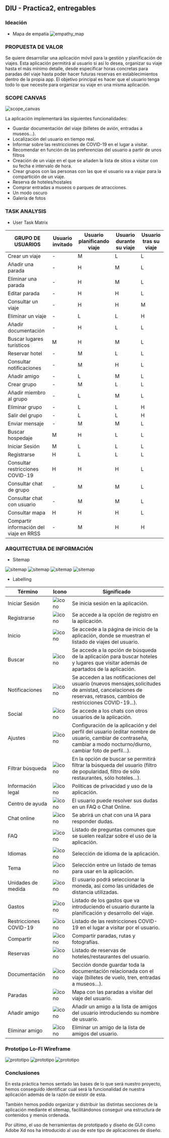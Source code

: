 ## DIU - Practica2, entregables

### Ideación 
* Mapa de empatía
![empathy_map](empathy_map.png)

### PROPUESTA DE VALOR
Se quiere desarrollar una aplicación móvil para la gestión y planificación de viajes. Esta aplicación permitirá al usuario si así lo desea, organizar su viaje hasta el más mínimo detalle, desde especificar horas concretas para paradas del viaje hasta poder hacer futuras reservas en establecimientos dentro de la propia app. El objetivo principal es hacer que el usuario tenga todo lo que necesite para organizar su viaje en una misma aplicación.

### SCOPE CANVAS
![scope_canvas](scope_canvas.png)

La aplicación implementará las siguientes funcionalidades:
* Guardar documentación del viaje (billetes de avión, entradas a museos…).
* Localización del usuario en tiempo real.
* Informar sobre las restricciones de COVID-19 en el lugar a visitar.
* Recomendar en función de las preferencias del usuario a partir de unos filtros
* Creación de un viaje en el que se añaden la lista de sitios a visitar con su fecha e intervalo de hora.
* Crear grupos con las personas con las que el usuario va a viajar para la compartición de un viaje.
* Reserva de hoteles/hostales
* Comprar entradas a museos o parques de atracciones.
* Un modo oscuro
* Galería de fotos

### TASK ANALYSIS

* User Task Matrix 

| GRUPO DE USUARIOS                       | Usuario invitado | Usuario planificando viaje | Usuario durante su viaje | Usuario tras su viaje |
|-----------------------------------------|------------------|----------------------------|--------------------------|-----------------------|
| Crear un viaje                          | -                | M                          | L                        | L                     |
| Añadir una parada                       | -                | H                          | M                        | L                     |
| Eliminar una parada                     | -                | H                          | M                        | L                     |
| Editar parada                           | -                | H                          | H                        | L                     |
| Consultar un viaje                      | -                | H                          | H                        | M                     |
| Eliminar un viaje                       | -                | L                          | L                        | H                     |
| Añadir documentación                    | -                | H                          | L                        | L                     |
| Buscar lugares turísticos               | M                | H                          | M                        | L                     |
| Reservar hotel                          | -                | M                          | L                        | L                     |
| Consultar notificaciones                | -                | M                          | H                        | L                     |
| Añadir amigo                            | -                | L                          | M                        | L                     |
| Crear grupo                             | -                | M                          | L                        | L                     |
| Añadir miembro al grupo                 | -                | L                          | M                        | L                     |
| Eliminar grupo                          | -                | L                          | L                        | H                     |
| Salir del grupo                         | -                | L                          | L                        | H                     |
| Enviar mensaje                          | -                | M                          | M                        | L                     |
| Buscar hospedaje                        | M                | H                          | L                        | L                     |
| Iniciar Sesión                          | M                | L                          | L                        | L                     |
| Registrarse                             | H                | L                          | L                        | L                     |
| Consultar restricciones COVID-19        | H                | H                          | H                        | L                     |
| Consultar chat de grupo                 | -                | M                          | M                        | L                     |
| Consultar chat con usuario              | -                | M                          | M                        | L                     |
| Consultar mapa                          | H                | H                          | H                        | L                     |
| Compartir información del viaje en RRSS | -                | M                          | H                        | H                     |




### ARQUITECTURA DE INFORMACIÓN

* Sitemap 

![sitemap](sitemap_bienvenida.png)
![sitemap](sitemap_viajes.png)
![sitemap](sitemap_ajustes.png)
![sitemap](sitemap_social.png)

* Labelling 

| Término                | Icono | Significado                                                                                                                                                         |
|------------------------|-------|---------------------------------------------------------------------------------------------------------------------------------------------------------------------|
| Iniciar Sesión         |![icono](iconos/iniciar_sesion.png)       | Se inicia sesión en la aplicación.                                                                                                                                  |
| Registrarse            |![icono](iconos/registrar.png)       | Se accede a la opción de registro en la aplicación.                                                                                                                 |
| Inicio                 | ![icono](iconos/home.png)      | Se accede a la página de inicio de la aplicación, donde se muestran el listado de viajes del usuario.                                                               |
| Buscar                 |![icono](iconos/loupe-1.png)       | Se accede a la opción de búsqueda de la aplicación para buscar hoteles y lugares que visitar además de apartados de la aplicación.                                  |
| Notificaciones         | ![icono](iconos/bell.png)      | Se acceden a las notificaciones del usuario (nuevos mensajes,solicitudes de amistad, cancelaciones de reservas, retrasos, cambios de restricciones COVID-19...).    |
| Social                 | ![icono](iconos/chat.png)      | Se accede a los chats con otros usuarios de la aplicación.                                                                                                          |
| Ajustes                | ![icono](iconos/settings.png)      | Configuración de la aplicación y del perfil del usuario (editar nombre de usuario, cambiar de contraseña, cambiar a modo nocturno/diurno, cambiar foto de perfil…). |
| Filtrar búsqueda       |![icono](iconos/filter-results-button.png)       | En la opción de buscar se permitirá filtrar la búsqueda del usuario (filtro de popularidad, filtro de sólo restaurantes, sólo hoteles…).                            |
| Información legal      |![icono](iconos/auction.png)       | Políticas de privacidad y uso de la aplicación.                                                                                                                     |
| Centro de ayuda        | ![icono](iconos/information.png)      | El usuario puede resolver sus dudas en un FAQ o Chat Online.                                                                                                        |
| Chat online            | ![icono](iconos/help-1.png)      | Se abrirá un chat con una IA para responder dudas.                                                                                                                  |
| FAQ                    |![icono](iconos/faq.png)       | Listado de preguntas comunes que se suelen realizar sobre el uso de la aplicación.                                                                                  |
| Idiomas                |![icono](iconos/translation.png)       | Selección de idioma de la aplicación.                                                                                                                               |
| Tema                   | ![icono](iconos/theme.png)      | Selección entre un listado de temas para usar en la aplicación.                                                                                                     |
| Unidades de medida     | ![icono](iconos/scale.png)      | El usuario podrá seleccionar la moneda, así como las unidades de distancia utilizadas.                                                                              |
| Gastos                 | ![icono](iconos/money.png)      | Listado de los gastos que va introduciendo el usuario durante la planificación y desarrollo del viaje.                                                              |
| Restricciones COVID-19 |  ![icono](iconos/test-results.png)     | Listado de las restricciones COVID-19 en el lugar a visitar por el usuario.                                                                                         |
| Compartir              |![icono](iconos/share-1.png)       | Compartir paradas, rutas y fotografías.                                                                                                                             |
| Reservas               | ![icono](iconos/booking.png)      | Listado de reservas de hoteles/restaurantes del usuario.                                                                                                            |
| Documentación          | ![icono](iconos/paper.png)      | Sección donde guardar toda la documentación relacionada con el viaje (billetes de vuelo, tren, entradas a museos…).                                                 |
| Paradas                | ![icono](iconos/route.png)      | Mapa con las paradas a visitar del viaje del usuario.                                                                                                               |
| Añadir amigo           | ![icono](iconos/add.png)      | Añadir un amigo a la lista de amigos del usuario introduciendo su nombre de usuario.                                                                                |
| Eliminar amigo         | ![icono](iconos/unfollow.png)      | Eliminar un amigo de la lista de amigos del usuario.                                                                                                                |

                                                                                                              



### Prototipo Lo-FI Wireframe 
![prototipo](bienvenida.png)
![prototipo](inicio.png)
![prototipo](viajes.png)

### Conclusiones  
En esta práctica hemos sentado las bases de lo que será nuestro proyecto, hemos
conseguido identificar cual será la funcionalidad de nuestra aplicación además de
la razón de existir de esta.

También hemos podido organizar y distribuir las distintas secciones de la aplicación
mediante el sitemap, facilitándonos conseguir una estructura de contenidos y menús
ordenada.

Por último, el uso de herramientas de prototipado y diseño de GUI como Adobe Xd nos
ha introducido al uso de este tipo de aplicaciones de diseño.
